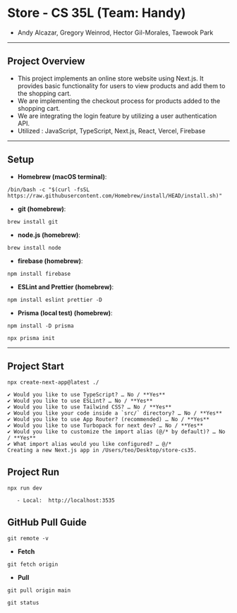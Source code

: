 # Store - CS 35L (Team: Handy) 
- Andy Alcazar, Gregory Weinrod, Hector Gil-Morales, Taewook Park

-----
## Project Overview 
- This project implements an online store website using Next.js. It provides basic functionality for users to view products and add them to the shopping cart.
- We are implementing the checkout process for products added to the shopping cart.
- We are integrating the login feature by utilizing a user authentication API.
- Utilized : JavaScript, TypeScript, Next.js, React, Vercel, Firebase

------
## Setup
- **Homebrew (macOS terminal)**:
```
/bin/bash -c "$(curl -fsSL https://raw.githubusercontent.com/Homebrew/install/HEAD/install.sh)"
```

- **git (homebrew)**:
```
brew install git
```

- **node.js (homebrew)**:
```
brew install node
```

- **firebase (homebrew)**:
```
npm install firebase
```

- **ESLint and Prettier  (homebrew)**:
```
npm install eslint prettier -D
```

- **Prisma (local test) (homebrew)**:
```
npm install -D prisma
```
```
npx prisma init
```

------
## Project Start
```
npx create-next-app@latest ./
```
```
✔ Would you like to use TypeScript? … No / **Yes**
✔ Would you like to use ESLint? … No / **Yes**
✔ Would you like to use Tailwind CSS? … No / **Yes**
✔ Would you like your code inside a `src/` directory? … No / **Yes**
✔ Would you like to use App Router? (recommended) … No / **Yes**
✔ Would you like to use Turbopack for next dev? … No / **Yes**
✔ Would you like to customize the import alias (@/* by default)? … No / **Yes**
✔ What import alias would you like configured? … @/*
Creating a new Next.js app in /Users/teo/Desktop/store-cs35.
```

## Project Run
```
npx run dev
```
```
   - Local:  http://localhost:3535
```

## GitHub Pull Guide
```
git remote -v
```
- **Fetch**
```
git fetch origin
```
- **Pull**
```
git pull origin main
```
```
git status
```
